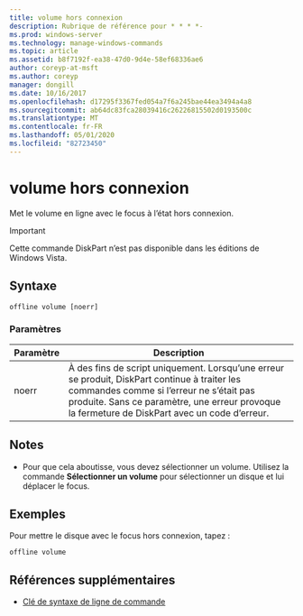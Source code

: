 ```yaml
---
title: volume hors connexion
description: Rubrique de référence pour * * * *-
ms.prod: windows-server
ms.technology: manage-windows-commands
ms.topic: article
ms.assetid: b8f7192f-ea38-47d0-9d4e-58ef68336ae6
author: coreyp-at-msft
ms.author: coreyp
manager: dongill
ms.date: 10/16/2017
ms.openlocfilehash: d17295f3367fed054a7f6a245bae44ea3494a4a8
ms.sourcegitcommit: ab64dc83fca28039416c26226815502d0193500c
ms.translationtype: MT
ms.contentlocale: fr-FR
ms.lasthandoff: 05/01/2020
ms.locfileid: "82723450"
---
```

# <a name="offline-volume"></a>volume hors connexion



Met le volume en ligne avec le focus à l’état hors connexion.

> [!IMPORTANT]
> Cette commande DiskPart n’est pas disponible dans les éditions de Windows Vista.

## <a name="syntax"></a>Syntaxe

```
offline volume [noerr]
```

### <a name="parameters"></a>Paramètres

|Paramètre|Description|
|---------|-----------|
|noerr|À des fins de script uniquement. Lorsqu’une erreur se produit, DiskPart continue à traiter les commandes comme si l’erreur ne s’était pas produite. Sans ce paramètre, une erreur provoque la fermeture de DiskPart avec un code d’erreur.|

## <a name="remarks"></a>Notes 

-   Pour que cela aboutisse, vous devez sélectionner un volume. Utilisez la commande **Sélectionner un volume** pour sélectionner un disque et lui déplacer le focus.

## <a name="examples"></a>Exemples

Pour mettre le disque avec le focus hors connexion, tapez :
```
offline volume
```

## <a name="additional-references"></a>Références supplémentaires

- [Clé de syntaxe de ligne de commande](command-line-syntax-key.md)

